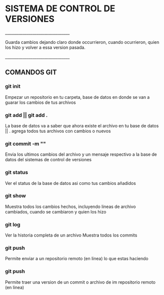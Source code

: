 <h1> SISTEMA DE CONTROL DE VERSIONES </h1>
_________________________________

<p>
Guarda cambios dejando claro donde occurrieron,
cuando ocurrieron, quien los hizo y volver a essa version pasada.
</p>
_________________________________

<h2>COMANDOS GIT</h2>

<h3>git init</h3>

<p>
Empezar un repositorio en tu carpeta, base de datos en donde se van a guarar los cambios de tus archivos
</p>

<h3>git add <nombreArchivo> || git add .</h3>

<p>
La base de datos va a saber que ahora existe el archivo en tu base de datos || . agrega todos tus archivos con cambios o nuevos
</p>

<h3>git commit -m "<mensaje>"</h3>

<p>
Envia los ultimos cambios del archivo y un mensaje respectivo a la base de datos del sistemas de control de versiones
</p>

<h3>git status</h3>

<p>
Ver el status de la base de datos asi como tus cambios añadidos
</p>

<h3>git show <name (optional) ></h3>

<p>
Muestra todos los cambios hechos, incluyendo lineas de archivo cambiados, cuando se cambiaron y quien los hizo
</p>

<h3>git log <name></h3>

<p>
Ver la historia completa de un archivo
Muestra todos los commits
</p>

<h3>git push</h3>

<p>
Permite enviar a un repositorio remoto (en linea) lo que estas haciendo
</p>

<h3>git push</h3>

<p>
Permite traer una version de un commit o archivo de im repositorio remoto (en linea)
</p>

